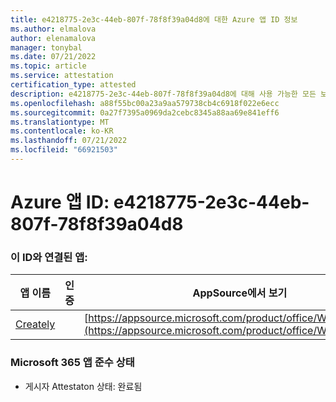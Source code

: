 ```yaml
---
title: e4218775-2e3c-44eb-807f-78f8f39a04d8에 대한 Azure 앱 ID 정보
ms.author: elmalova
author: elenamalova
manager: tonybal
ms.date: 07/21/2022
ms.topic: article
ms.service: attestation
certification_type: attested
description: e4218775-2e3c-44eb-807f-78f8f39a04d8에 대해 사용 가능한 모든 보안 및 규정 준수 정보입니다.
ms.openlocfilehash: a88f55bc00a23a9aa579738cb4c6918f022e6ecc
ms.sourcegitcommit: 0a27f7395a0969da2cebc8345a88aa69e841eff6
ms.translationtype: MT
ms.contentlocale: ko-KR
ms.lasthandoff: 07/21/2022
ms.locfileid: "66921503"
---
```

# <a name="azure-app-id-e4218775-2e3c-44eb-807f-78f8f39a04d8"></a>Azure 앱 ID: e4218775-2e3c-44eb-807f-78f8f39a04d8


### <a name="apps-associated-with-this-id"></a>이 ID와 연결된 앱:
| **앱 이름** | **인증** | **AppSource에서 보기** |
|--------------|---------------|-----------------------|
| [Creately](../forward/WA200004335.md) |  | [https://appsource.microsoft.com/product/office/WA200004335](https://appsource.microsoft.com/product/office/WA200004335) |

### <a name="microsoft-365-app-compliance-status"></a>Microsoft 365 앱 준수 상태
- 게시자 Attestaton 상태: 완료됨
